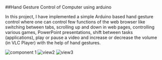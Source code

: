 ##Hand Gesture Control of Computer using arduino

In this project, I have implemented a simple Arduino based hand gesture control where one can control few functions of the web browser like switching between tabs, scrolling up and down in web pages, controlling various games, PowerPoint presentations, shift between tasks (applications), play or pause a video and increase or decrease the volume (in VLC Player) with the help of hand gestures.

![component 1](https://user-images.githubusercontent.com/43942422/112608966-f9818c00-8e40-11eb-9f3b-cae676a9084a.jpeg)
![view2](https://user-images.githubusercontent.com/43942422/112609455-8f1d1b80-8e41-11eb-82f3-a10e42259d22.jpeg)
![view3](https://user-images.githubusercontent.com/43942422/112609495-993f1a00-8e41-11eb-9421-a32b4f02c363.jpeg)
